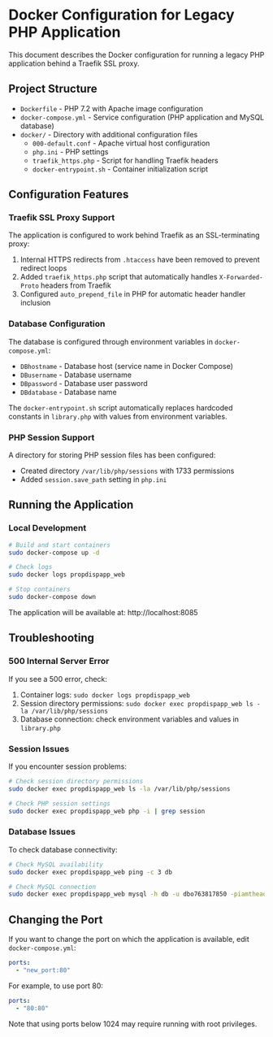 # Docker Configuration for Legacy PHP Application

This document describes the Docker configuration for running a legacy PHP application behind a Traefik SSL proxy.

## Project Structure

- `Dockerfile` - PHP 7.2 with Apache image configuration
- `docker-compose.yml` - Service configuration (PHP application and MySQL database)
- `docker/` - Directory with additional configuration files
  - `000-default.conf` - Apache virtual host configuration
  - `php.ini` - PHP settings
  - `traefik_https.php` - Script for handling Traefik headers
  - `docker-entrypoint.sh` - Container initialization script

## Configuration Features

### Traefik SSL Proxy Support

The application is configured to work behind Traefik as an SSL-terminating proxy:

1. Internal HTTPS redirects from `.htaccess` have been removed to prevent redirect loops
2. Added `traefik_https.php` script that automatically handles `X-Forwarded-Proto` headers from Traefik
3. Configured `auto_prepend_file` in PHP for automatic header handler inclusion

### Database Configuration

The database is configured through environment variables in `docker-compose.yml`:

- `DBhostname` - Database host (service name in Docker Compose)
- `DBusername` - Database username
- `DBpassword` - Database user password
- `DBdatabase` - Database name

The `docker-entrypoint.sh` script automatically replaces hardcoded constants in `library.php` with values from environment variables.

### PHP Session Support

A directory for storing PHP session files has been configured:

- Created directory `/var/lib/php/sessions` with 1733 permissions
- Added `session.save_path` setting in `php.ini`

## Running the Application

### Local Development

```bash
# Build and start containers
sudo docker-compose up -d

# Check logs
sudo docker logs propdispapp_web

# Stop containers
sudo docker-compose down
```

The application will be available at: http://localhost:8085

## Troubleshooting

### 500 Internal Server Error

If you see a 500 error, check:

1. Container logs: `sudo docker logs propdispapp_web`
2. Session directory permissions: `sudo docker exec propdispapp_web ls -la /var/lib/php/sessions`
3. Database connection: check environment variables and values in `library.php`

### Session Issues

If you encounter session problems:

```bash
# Check session directory permissions
sudo docker exec propdispapp_web ls -la /var/lib/php/sessions

# Check PHP session settings
sudo docker exec propdispapp_web php -i | grep session
```

### Database Issues

To check database connectivity:

```bash
# Check MySQL availability
sudo docker exec propdispapp_web ping -c 3 db

# Check MySQL connection
sudo docker exec propdispapp_web mysql -h db -u dbo763817850 -piamtheadmin -e "SHOW DATABASES;"
```

## Changing the Port

If you want to change the port on which the application is available, edit `docker-compose.yml`:

```yaml
ports:
  - "new_port:80"
```

For example, to use port 80:

```yaml
ports:
  - "80:80"
```

Note that using ports below 1024 may require running with root privileges.
